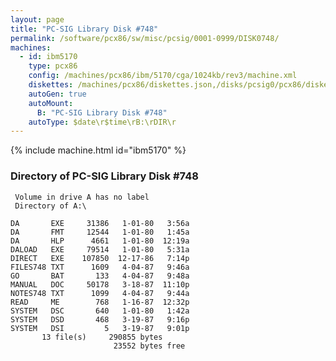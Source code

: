```yaml
---
layout: page
title: "PC-SIG Library Disk #748"
permalink: /software/pcx86/sw/misc/pcsig/0001-0999/DISK0748/
machines:
  - id: ibm5170
    type: pcx86
    config: /machines/pcx86/ibm/5170/cga/1024kb/rev3/machine.xml
    diskettes: /machines/pcx86/diskettes.json,/disks/pcsig0/pcx86/diskettes.json
    autoGen: true
    autoMount:
      B: "PC-SIG Library Disk #748"
    autoType: $date\r$time\rB:\rDIR\r
---
```


{% include machine.html id="ibm5170" %}

### Directory of PC-SIG Library Disk #748

     Volume in drive A has no label
     Directory of A:\

    DA       EXE     31386   1-01-80   3:56a
    DA       FMT     12544   1-01-80   1:45a
    DA       HLP      4661   1-01-80  12:19a
    DALOAD   EXE     79514   1-01-80   5:31a
    DIRECT   EXE    107850  12-17-86   7:14p
    FILES748 TXT      1609   4-04-87   9:46a
    GO       BAT       133   4-04-87   9:48a
    MANUAL   DOC     50178   3-18-87  11:10p
    NOTES748 TXT      1099   4-04-87   9:44a
    READ     ME        768   1-16-87  12:32p
    SYSTEM   DSC       640   1-01-80   1:42a
    SYSTEM   DSD       468   3-19-87   9:16p
    SYSTEM   DSI         5   3-19-87   9:01p
           13 file(s)     290855 bytes
                           23552 bytes free
